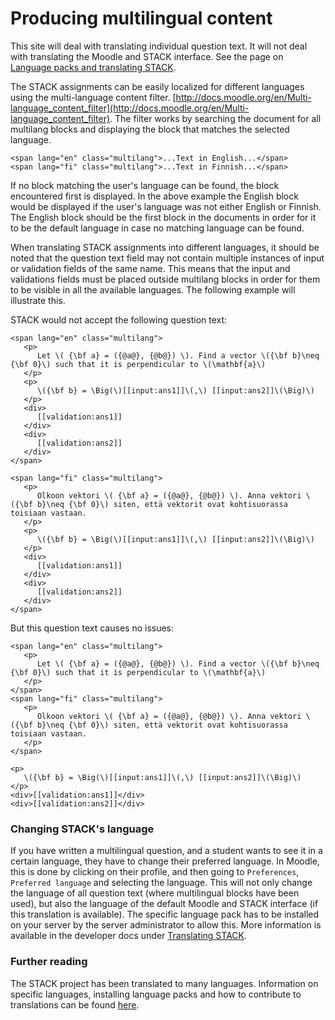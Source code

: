 # Producing multilingual content

This site will deal with translating individual question text. It will not deal with translating the Moodle and STACK interface. See the page on [Language packs and translating STACK](../Developer/Language_packs.md).

The STACK assignments can be easily localized for different languages using the multi-language content filter. [http://docs.moodle.org/en/Multi-language_content_filter](http://docs.moodle.org/en/Multi-language_content_filter).  The filter works by searching the document for all multilang blocks and displaying the block that matches the selected language.

    <span lang="en" class="multilang">...Text in English...</span>
    <span lang="fi" class="multilang">...Text in Finnish...</span>

If no block matching the user's language can be found, the block encountered first is displayed. In the above example the English block would be displayed if the user's language was not either English or Finnish. The English block should be the first block in the documents in order for it to be the default language in case no matching language can be found.

When translating STACK assignments into different languages, it should be noted that the question text field may not contain multiple instances of input or validation fields of the same name. This means that the input and validations fields must be placed outside multilang blocks in order for them to be visible in all the available languages. The following example will illustrate this.

STACK would not accept the following question text:

    <span lang="en" class="multilang">
       <p>
          Let \( {\bf a} = ({@a@}, {@b@}) \). Find a vector \({\bf b}\neq {\bf 0}\) such that it is perpendicular to \(\mathbf{a}\)
       </p>
       <p>
          \({\bf b} = \Big(\)[[input:ans1]]\(,\) [[input:ans2]]\(\Big)\)
       </p>
       <div>
          [[validation:ans1]]
       </div>
       <div>
          [[validation:ans2]]
       </div>
    </span>
    
    <span lang="fi" class="multilang">
       <p>
          Olkoon vektori \( {\bf a} = ({@a@}, {@b@}) \). Anna vektori \({\bf b}\neq {\bf 0}\) siten, että vektorit ovat kohtisuorassa toisiaan vastaan.
       </p>
       <p>
          \({\bf b} = \Big(\)[[input:ans1]]\(,\) [[input:ans2]]\(\Big)\)
       </p>
       <div>
          [[validation:ans1]]
       </div>
       <div>
          [[validation:ans2]]
       </div>
    </span>

But this question text causes no issues:

    <span lang="en" class="multilang">
       <p>
          Let \( {\bf a} = ({@a@}, {@b@}) \). Find a vector \({\bf b}\neq {\bf 0}\) such that it is perpendicular to \(\mathbf{a}\)
       </p>
    </span>
    <span lang="fi" class="multilang">
       <p>
          Olkoon vektori \( {\bf a} = ({@a@}, {@b@}) \). Anna vektori \({\bf b}\neq {\bf 0}\) siten, että vektorit ovat kohtisuorassa toisiaan vastaan.
       </p>
    </span>
    
    <p>
       \({\bf b} = \Big(\)[[input:ans1]]\(,\) [[input:ans2]]\(\Big)\)
    </p>
    <div>[[validation:ans1]]</div>
    <div>[[validation:ans2]]</div>

### Changing STACK's language

If you have written a multilingual question, and a student wants to see it in a certain language, they have to change their preferred language. In Moodle, this is done by clicking on their profile, and then going to `Preferences`, ` Preferred language` and selecting the language. This will not only change the language of all question text (where multilingual blocks have been used), but also the language of the default Moodle and STACK interface (if this translation is available). The specific language pack has to be installed on your server by the server administrator to allow this. More information is available in the developer docs under [Translating STACK](../Developer/Language_packs.md).

### Further reading

The STACK project has been translated to many languages. Information on specific languages, installing language packs and how to contribute to translations can be found [here](../Developer/Language_packs.md).